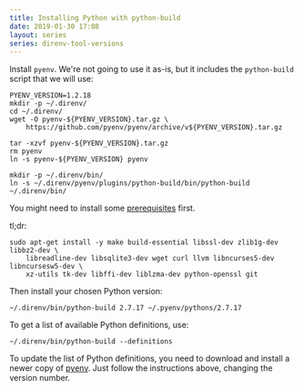 ```yaml
---
title: Installing Python with python-build
date: 2019-01-30 17:08
layout: series
series: direnv-tool-versions
---
```


Install `pyenv`. We're not going to use it as-is, but it includes the `python-build` script that we will use:

    PYENV_VERSION=1.2.18
    mkdir -p ~/.direnv/
    cd ~/.direnv/
    wget -O pyenv-${PYENV_VERSION}.tar.gz \
        https://github.com/pyenv/pyenv/archive/v${PYENV_VERSION}.tar.gz

    tar -xzvf pyenv-${PYENV_VERSION}.tar.gz
    rm pyenv
    ln -s pyenv-${PYENV_VERSION} pyenv

    mkdir -p ~/.direnv/bin/
    ln -s ~/.direnv/pyenv/plugins/python-build/bin/python-build ~/.direnv/bin/

You might need to install some [prerequisites](https://github.com/pyenv/pyenv/wiki/common-build-problems) first.

tl;dr:

    sudo apt-get install -y make build-essential libssl-dev zlib1g-dev libbz2-dev \
        libreadline-dev libsqlite3-dev wget curl llvm libncurses5-dev libncursesw5-dev \
        xz-utils tk-dev libffi-dev liblzma-dev python-openssl git

Then install your chosen Python version:

    ~/.direnv/bin/python-build 2.7.17 ~/.pyenv/pythons/2.7.17

To get a list of available Python definitions, use:

    ~/.direnv/bin/python-build --definitions

To update the list of Python definitions, you need to download and
install a newer copy of [pyenv](https://github.com/pyenv/pyenv). Just
follow the instructions above, changing the version number.
